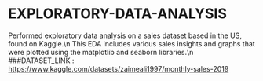 ﻿# EXPLORATORY-DATA-ANALYSIS
 Performed exploratory data analysis on a sales dataset based in the US, found on Kaggle.\n
 This EDA includes various sales insights and graphs that were plotted using the matplotlib and seaborn libraries.\n
 ###DATASET_LINK : https://www.kaggle.com/datasets/zaimeali1997/monthly-sales-2019

